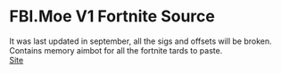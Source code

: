 # FBI.Moe V1 Fortnite Source
It was last updated in september, all the sigs and offsets will be broken. <br>
Contains memory aimbot for all the fortnite tards to paste. <br>
[Site](https://fbi.moe/)
